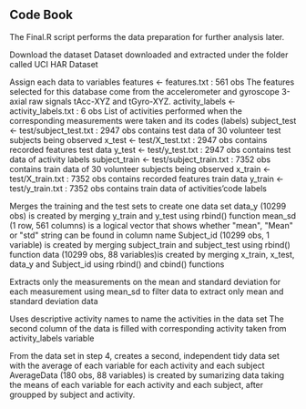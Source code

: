 
## Code Book

The Final.R script performs the data preparation for further analysis later.

Download the dataset
Dataset downloaded and extracted under the folder called UCI HAR Dataset

Assign each data to variables
features <- features.txt : 561 obs
The features selected for this database come from the accelerometer and gyroscope 3-axial raw signals tAcc-XYZ and tGyro-XYZ.
activity_labels <- activity_labels.txt : 6 obs
List of activities performed when the corresponding measurements were taken and its codes (labels)
subject_test <- test/subject_test.txt : 2947 obs
contains test data of 30 volunteer test subjects being observed
x_test <- test/X_test.txt : 2947 obs
contains recorded features test data
y_test <- test/y_test.txt : 2947 obs
contains test data of activity labels
subject_train <- test/subject_train.txt : 7352 obs
contains train data of 30 volunteer subjects being observed
x_train <- test/X_train.txt : 7352 obs
contains recorded features train data
y_train <- test/y_train.txt : 7352 obs
contains train data of activities’code labels

Merges the training and the test sets to create one data set
data_y (10299 obs) is created by merging y_train and y_test using rbind() function
mean_sd (1 row, 561 columns) is a logical vector that shows whether "mean", "Mean" or "std" string can be found in column name
Subject_id (10299 obs, 1 variable) is created by merging subject_train and subject_test using rbind() function
data (10299 obs, 88 variables)is created by merging x_train, x_test, data_y and Subject_id using rbind() and cbind() functions


Extracts only the measurements on the mean and standard deviation for each measurement
using mean_sd to filter data to extract only mean and standard deviation data

Uses descriptive activity names to name the activities in the data set
The second column of the data is filled with corresponding activity taken from activity_labels variable

From the data set in step 4, creates a second, independent tidy data set with the average of each variable for each activity and each subject
AverageData (180 obs, 88 variables) is created by sumarizing data taking the means of each variable for each activity and each subject, after groupped by subject and activity.
